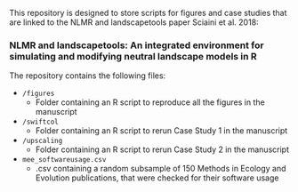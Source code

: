 This repository is designed to store scripts for figures and case studies that are linked to the NLMR and landscapetools paper Sciaini et al. 2018:


### NLMR and landscapetools: An integrated environment for simulating and modifying neutral landscape models in R

The repository contains the following files:
- `/figures`
    - Folder containing an R script to reproduce all the figures in the manuscript
 - `/swiftcol`
    - Folder containing an R script to rerun Case Study 1 in the manuscript
 - `/upscaling`
    - Folder containing an R script to rerun Case Study 2 in the manuscript
- `mee_softwareusage.csv`
  - .csv containing a random subsample of 150 Methods in Ecology and Evolution publications, that were checked for their software usage